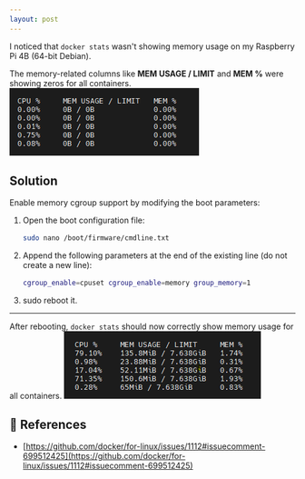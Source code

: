 ```yaml
---
layout: post
---
```


I noticed that `docker stats` wasn't showing memory usage on my Raspberry Pi 4B (64-bit Debian).

The memory-related columns like **MEM USAGE / LIMIT** and **MEM %** were showing zeros for all containers.
![0 memory usage](/assets/img/0-memory-usage.png)

## Solution

Enable memory cgroup support by modifying the boot parameters:

1. Open the boot configuration file:
    ```bash
    sudo nano /boot/firmware/cmdline.txt
    ```

2. Append the following parameters at the end of the existing line (do not create a new line):
    ```bash
    cgroup_enable=cpuset cgroup_enable=memory group_memory=1
    ```

3. sudo reboot it.

---

After rebooting, `docker stats` should now correctly show memory usage for all containers.
![showing memory usage](/assets/img/showing-memory-usage.png)


## 🔗 References

* [https://github.com/docker/for-linux/issues/1112#issuecomment-699512425](https://github.com/docker/for-linux/issues/1112#issuecomment-699512425)
